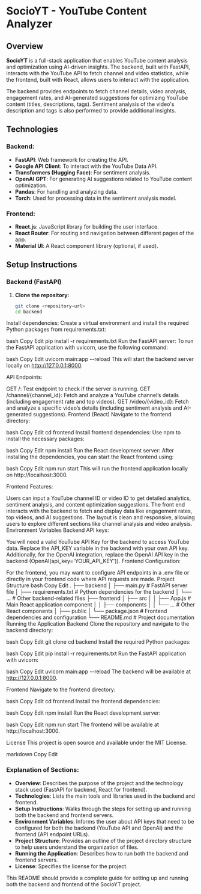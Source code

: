 # SocioYT - YouTube Content Analyzer

## Overview

**SocioYT** is a full-stack application that enables YouTube content analysis and optimization using AI-driven insights. The backend, built with FastAPI, interacts with the YouTube API to fetch channel and video statistics, while the frontend, built with React, allows users to interact with the application.

The backend provides endpoints to fetch channel details, video analysis, engagement rates, and AI-generated suggestions for optimizing YouTube content (titles, descriptions, tags). Sentiment analysis of the video's description and tags is also performed to provide additional insights.

## Technologies

### Backend:
- **FastAPI**: Web framework for creating the API.
- **Google API Client**: To interact with the YouTube Data API.
- **Transformers (Hugging Face)**: For sentiment analysis.
- **OpenAI GPT**: For generating AI suggestions related to YouTube content optimization.
- **Pandas**: For handling and analyzing data.
- **Torch**: Used for processing data in the sentiment analysis model.

### Frontend:
- **React.js**: JavaScript library for building the user interface.
- **React Router**: For routing and navigation between different pages of the app.
- **Material UI**: A React component library (optional, if used).

## Setup Instructions

### Backend (FastAPI)

1. **Clone the repository:**
   ```bash
   git clone <repository-url>
   cd backend
Install dependencies: Create a virtual environment and install the required Python packages from requirements.txt:

bash
Copy
Edit
pip install -r requirements.txt
Run the FastAPI server: To run the FastAPI application with uvicorn, use the following command:

bash
Copy
Edit
uvicorn main:app --reload
This will start the backend server locally on http://127.0.0.1:8000.

API Endpoints:

GET /: Test endpoint to check if the server is running.
GET /channel/{channel_id}: Fetch and analyze a YouTube channel’s details (including engagement rate and top videos).
GET /video/{video_id}: Fetch and analyze a specific video’s details (including sentiment analysis and AI-generated suggestions).
Frontend (React)
Navigate to the frontend directory:

bash
Copy
Edit
cd frontend
Install frontend dependencies: Use npm to install the necessary packages:

bash
Copy
Edit
npm install
Run the React development server: After installing the dependencies, you can start the React frontend using:

bash
Copy
Edit
npm run start
This will run the frontend application locally on http://localhost:3000.

Frontend Features:

Users can input a YouTube channel ID or video ID to get detailed analytics, sentiment analysis, and content optimization suggestions.
The front end interacts with the backend to fetch and display data like engagement rates, top videos, and AI suggestions.
The layout is clean and responsive, allowing users to explore different sections like channel analysis and video analysis.
Environment Variables
Backend API keys:

You will need a valid YouTube API Key for the backend to access YouTube data. Replace the API_KEY variable in the backend with your own API key.
Additionally, for the OpenAI integration, replace the OpenAI API key in the backend (OpenAI(api_key='YOUR_API_KEY')).
Frontend Configuration:

For the frontend, you may want to configure API endpoints in a .env file or directly in your frontend code where API requests are made.
Project Structure
bash
Copy
Edit
.
├── backend
│   ├── main.py                  # FastAPI server file
│   ├── requirements.txt         # Python dependencies for the backend
│   └── ...                      # Other backend-related files
├── frontend
│   ├── src
│   │   ├── App.js               # Main React application component
│   │   ├── components
│   │   └── ...                  # Other React components
│   ├── public
│   └── package.json             # Frontend dependencies and configuration
└── README.md                    # Project documentation
Running the Application
Backend
Clone the repository and navigate to the backend directory:

bash
Copy
Edit
git clone <repository-url>
cd backend
Install the required Python packages:

bash
Copy
Edit
pip install -r requirements.txt
Run the FastAPI application with uvicorn:

bash
Copy
Edit
uvicorn main:app --reload
The backend will be available at http://127.0.0.1:8000.

Frontend
Navigate to the frontend directory:

bash
Copy
Edit
cd frontend
Install the frontend dependencies:

bash
Copy
Edit
npm install
Run the React development server:

bash
Copy
Edit
npm run start
The frontend will be available at http://localhost:3000.

License
This project is open source and available under the MIT License.

markdown
Copy
Edit

### Explanation of Sections:

- **Overview**: Describes the purpose of the project and the technology stack used (FastAPI for backend, React for frontend).
- **Technologies**: Lists the main tools and libraries used in the backend and frontend.
- **Setup Instructions**: Walks through the steps for setting up and running both the backend and frontend servers.
- **Environment Variables**: Informs the user about API keys that need to be configured for both the backend (YouTube API and OpenAI) and the frontend (API endpoint URLs).
- **Project Structure**: Provides an outline of the project directory structure to help users understand the organization of files.
- **Running the Application**: Describes how to run both the backend and frontend servers.
- **License**: Specifies the license for the project.

This README should provide a complete guide for setting up and running both the backend and frontend of the SocioYT project.
